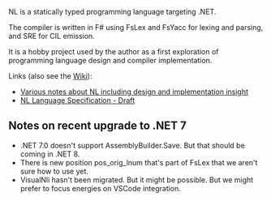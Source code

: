 NL is a statically typed programming language targeting .NET.

The compiler is written in F# using FsLex and FsYacc for lexing and parsing, and SRE for CIL emission.

It is a hobby project used by the author as a first exploration of programming language design and compiler implementation.

Links (also see the [Wiki](../../wiki)):

  * [Various notes about NL including design and implementation insight](../../wiki/Notes)
  * [NL Language Specification - Draft](https://docs.google.com/document/d/1bIwwQ2uWBZUIrxxlVCAKPMkMBqbkCLT1VrHY0eC7Nb0/edit?hl=en_US&pli=1)

## Notes on recent upgrade to .NET 7

* .NET 7.0 doesn't support AssemblyBuilder.Save. But that should be coming in .NET 8. 
* There is new position pos_orig_lnum that's part of FsLex that we aren't sure how to use yet.
* VisualNli hasn't been migrated. But it might be possible. But we might prefer to focus energies on VSCode integration.
